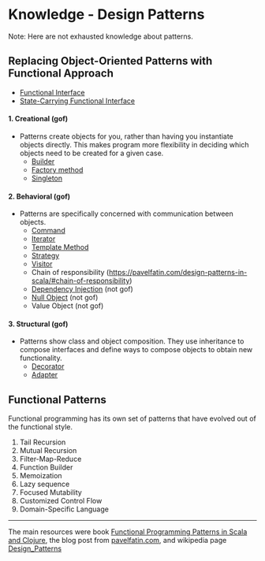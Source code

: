 Knowledge - Design Patterns
====================

Note: Here are not exhausted knowledge about patterns.

## Replacing Object-Oriented Patterns with Functional Approach
 - [Functional Interface](https://github.com/OndrejKucera/knowledge_patterns/blob/master/Functional_Interface.md)
 - [State-Carrying Functional Interface](https://github.com/OndrejKucera/knowledge_patterns/blob/master/State-Carrying_Functional_Interface.md)

#### 1. Creational (gof)
  - Patterns create objects for you, rather than having you instantiate objects directly. This makes program more flexibility in deciding which objects need to be created for a given case.
    - [Builder](https://github.com/OndrejKucera/knowledge_patterns/blob/master/Builder.md)
    - [Factory method](https://github.com/OndrejKucera/knowledge_patterns/blob/master/Factory_Method.md)
    - [Singleton](https://github.com/OndrejKucera/knowledge_design_patterns/blob/master/Singleton.md)

#### 2. Behavioral (gof)
 - Patterns are specifically concerned with communication between objects.
   - [Command](https://github.com/OndrejKucera/knowledge_patterns/blob/master/Command.md)
   - [Iterator](https://github.com/OndrejKucera/knowledge_patterns/blob/master/Iterator.md)
   - [Template Method](https://github.com/OndrejKucera/knowledge_patterns/blob/master/Template_Method.md)
   - [Strategy](https://github.com/OndrejKucera/knowledge_patterns/blob/master/Strategy.md)
   - [Visitor](https://github.com/OndrejKucera/knowledge_patterns/blob/master/Visitor.md)
   - Chain of responsibility (https://pavelfatin.com/design-patterns-in-scala/#chain-of-responsibility)
   - [Dependency Injection](https://github.com/OndrejKucera/knowledge_design_patterns/blob/master/Dependency_Injection.md) (not gof)
   - [Null Object](https://github.com/OndrejKucera/knowledge_patterns/blob/master/Null_Object.md) (not gof)
   - Value Object (not gof)

#### 3. Structural (gof)
 - Patterns show class and object composition. They use inheritance to compose interfaces and define ways to compose objects to obtain new functionality.
   - [Decorator](https://github.com/OndrejKucera/knowledge_design_patterns/blob/master/Decorator.md)
   - [Adapter](https://github.com/OndrejKucera/knowledge_design_patterns/blob/master/Adapter.md)

## Functional Patterns
Functional programming has its own set of patterns that have evolved out of the functional style.
1. Tail Recursion
2. Mutual Recursion
3. Filter-Map-Reduce
4. Function Builder
5. Memoization
6. Lazy sequence
7. Focused Mutability
8. Customized Control Flow
9. Domain-Specific Language

---
The main resources were book [Functional Programming Patterns in Scala and Clojure](https://www.goodreads.com/book/show/17610214-functional-programming-patterns-in-scala-and-clojure), the blog post from [pavelfatin.com](https://pavelfatin.com/design-patterns-in-scala/), and wikipedia page [Design_Patterns](https://en.wikipedia.org/wiki/Design_Patterns#Patterns_by_Type)
